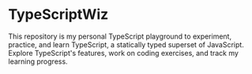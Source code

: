 # TypeScriptWiz
This repository is my personal TypeScript playground to experiment, practice, and learn TypeScript, a statically typed superset of JavaScript. Explore TypeScript's features, work on coding exercises, and track my learning progress.
